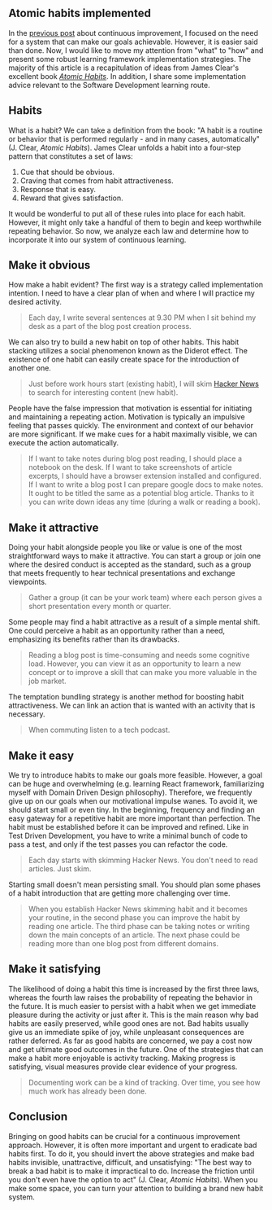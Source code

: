## Atomic habits implemented

In the [previous post](https://jorzel.hashnode.dev/continuous-learning-framework) about continuous improvement, I focused on the need for a system that can make our goals achievable. However, it is easier said than done. Now, I would like to move my attention from "what" to "how" and present some robust learning framework implementation strategies. The majority of this article is a recapitulation of ideas from James Clear's excellent book [*Atomic Habits*](https://www.amazon.com/Atomic-Habits-Proven-Build-Break/dp/0735211299). In addition, I share some implementation advice relevant to the Software Development learning route.

## Habits
What is a habit? We can take a definition from the book: "A habit is a routine or behavior that is performed regularly - and in many cases, automatically" (J. Clear, *Atomic Habits*). James Clear unfolds a habit into a four-step pattern that constitutes a set of laws: 
1. Cue that should be obvious.
2. Craving that comes from habit attractiveness.
3. Response that is easy.
4. Reward that gives satisfaction.

It would be wonderful to put all of these rules into place for each habit. However, it might only take a handful of them to begin and keep worthwhile repeating behavior. So now, we analyze each law and determine how to incorporate it into our system of continuous learning.

## Make it obvious
How make a habit evident? The first way is a strategy called implementation intention. I need to have a clear plan of when and where I will practice my desired activity.
>Each day, I write several sentences at 9.30 PM when I sit behind my desk as a part of the blog post creation process.

We can also try to build a new habit on top of other habits. This habit stacking utilizes a social phenomenon known as the Diderot effect. The existence of one habit can easily create space for the introduction of another one.
>Just before work hours start (existing habit), I will skim [Hacker News](https://news.ycombinator.com/) to search for interesting content (new habit).

People have the false impression that motivation is essential for initiating and maintaining a repeating action. Motivation is typically an impulsive feeling that passes quickly. The environment and context of our behavior are more significant. If we make cues for a habit maximally visible, we can execute the action automatically.
>If I want to take notes during blog post reading, I should place a notebook on the desk. If I want to take screenshots of article excerpts, I should have a browser extension installed and configured.
If I want to write a blog post I can prepare google docs to make notes.  It ought to be titled the same as a potential blog article. Thanks to it you can write down ideas any time  (during a walk or reading a book).

## Make it attractive
Doing your habit alongside people you like or value is one of the most straightforward ways to make it attractive. You can start a group or join one where the desired conduct is accepted as the standard, such as a group that meets frequently to hear technical presentations and exchange viewpoints.
>Gather a group (it can be your work team) where each person gives a short presentation every month or quarter.

Some people may find a habit attractive as a result of a simple mental shift. One could perceive a habit as an opportunity rather than a need, emphasizing its benefits rather than its drawbacks.
>Reading a blog post is time-consuming and needs some cognitive load. However, you can view it as an opportunity to learn a new concept or to improve a skill that can make you more valuable in the job market.

The temptation bundling strategy is another method for boosting habit attractiveness. We can link an action that is wanted with an activity that is necessary.
> When commuting listen to a tech podcast.

## Make it easy
We try to introduce habits to make our goals more feasible. However, a goal can be huge and overwhelming (e.g. learning React framework, familiarizing myself with Domain Driven Design philosophy).  Therefore, we frequently give up on our goals when our motivational impulse wanes. To avoid it, we should start small or even tiny. In the beginning, frequency and finding an easy gateway for a repetitive habit are more important than perfection. The habit must be established before it can be improved and refined. Like in Test Driven Development, you have to write a minimal bunch of code to pass a test, and only if the test passes you can refactor the code.
> Each day starts with skimming Hacker News. You don't need to read articles. Just skim. 

Starting small doesn't mean persisting small. You should plan some phases of a habit introduction that are getting more challenging over time.
> When you establish Hacker News skimming habit and it becomes your routine, in the second phase you can improve the habit by reading one article. The third phase can be taking notes or writing down the main concepts of an article. The next phase could be reading more than one blog post from different domains.

## Make it satisfying 
The likelihood of doing a habit this time is increased by the first three laws, whereas the fourth law raises the probability of repeating the behavior in the future. It is much easier to persist with a habit when we get immediate pleasure during the activity or just after it.
This is the main reason why bad habits are easily preserved, while good ones are not. Bad habits usually give us an immediate spike of joy, while unpleasant consequences are rather deferred. As far as good habits are concerned, we pay a cost now and get ultimate good outcomes in the future. One of the strategies that can make a habit more enjoyable is activity tracking. Making progress is satisfying, visual measures provide clear evidence of your progress.
> Documenting work can be a kind of tracking. Over time, you see how much work has already been done.


## Conclusion
Bringing on good habits can be crucial for a continuous improvement approach. 
However, it is often more important and urgent to eradicate bad habits first. To do it, you should invert the above strategies and make bad habits invisible, unattractive, difficult, and unsatisfying: "The best way to break a bad habit is to make it impractical to do. Increase the friction until you don't even have the option to act" (J. Clear, *Atomic Habits*). When you make some space, you can turn your attention to building a brand new habit system.

